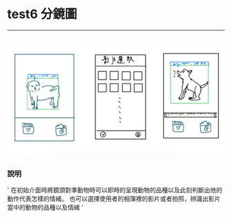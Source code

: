 # test6 分鏡圖
---
![hw6](hw6.JPG "hw6")
---
### 說明
'
在初始介面時將鏡頭對準動物時可以即時的呈現動物的品種以及此刻判斷出他的動作代表怎樣的情緒。
也可以選擇使用者的相簿裡的影片或者拍照，辨識出影片當中的動物的品種以及情緒
'
